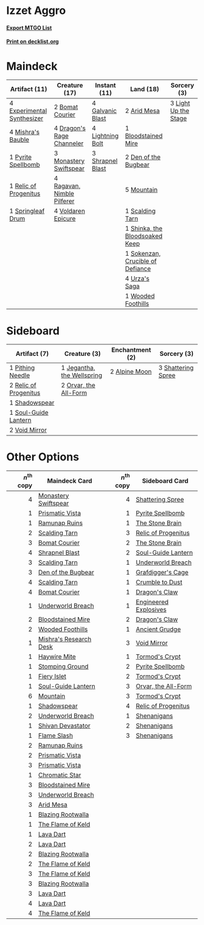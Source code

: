 # Izzet Aggro

#### [Export MTGO List](../collection/Izzet%20Aggro/Izzet%20Aggro.txt)
#### [Print on decklist.org](http://decklist.org/?deckmain=2%09Arid%20Mesa%0A1%09Bloodstained%20Mire%0A2%09Bomat%20Courier%0A2%09Den%20of%20the%20Bugbear%0A4%09Dragon's%20Rage%20Channeler%0A4%09Experimental%20Synthesizer%0A4%09Galvanic%20Blast%0A3%09Light%20Up%20the%20Stage%0A4%09Lightning%20Bolt%0A4%09Mishra's%20Bauble%0A3%09Monastery%20Swiftspear%0A5%09Mountain%0A1%09Pyrite%20Spellbomb%0A4%09Ragavan,%20Nimble%20Pilferer%0A1%09Relic%20of%20Progenitus%0A1%09Scalding%20Tarn%0A1%09Shinka,%20the%20Bloodsoaked%20Keep%0A3%09Shrapnel%20Blast%0A1%09Sokenzan,%20Crucible%20of%20Defiance%0A1%09Springleaf%20Drum%0A4%09Urza's%20Saga%0A4%09Voldaren%20Epicure%0A1%09Wooded%20Foothills&deckside=2%09Alpine%20Moon%0A1%09Jegantha,%20the%20Wellspring%0A2%09Orvar,%20the%20All-Form%0A1%09Pithing%20Needle%0A2%09Relic%20of%20Progenitus%0A1%09Shadowspear%0A3%09Shattering%20Spree%0A1%09Soul-Guide%20Lantern%0A2%09Void%20Mirror)
# Maindeck

|                                            Artifact (11)                                            |                                            Creature (17)                                            |                                       Instant (11)                                        |                                                 Land (18)                                                 |                                          Sorcery (3)                                          |
|-----------------------------------------------------------------------------------------------------|-----------------------------------------------------------------------------------------------------|-------------------------------------------------------------------------------------------|-----------------------------------------------------------------------------------------------------------|-----------------------------------------------------------------------------------------------|
|4 [Experimental Synthesizer](http://gatherer.wizards.com/Pages/Card/Details.aspx?multiverseid=548440)|2 [Bomat Courier](http://gatherer.wizards.com/Pages/Card/Details.aspx?multiverseid=417772)           |4 [Galvanic Blast](http://gatherer.wizards.com/Pages/Card/Details.aspx?multiverseid=442781)|2 [Arid Mesa](http://gatherer.wizards.com/Pages/Card/Details.aspx?multiverseid=405092)                     |3 [Light Up the Stage](http://gatherer.wizards.com/Pages/Card/Details.aspx?multiverseid=457251)|
|4 [Mishra's Bauble](http://gatherer.wizards.com/Pages/Card/Details.aspx?multiverseid=122122)         |4 [Dragon's Rage Channeler](http://gatherer.wizards.com/Pages/Card/Details.aspx?multiverseid=522197) |4 [Lightning Bolt](http://gatherer.wizards.com/Pages/Card/Details.aspx?multiverseid=806)   |1 [Bloodstained Mire](http://gatherer.wizards.com/Pages/Card/Details.aspx?multiverseid=405094)             |                                                                                               |
|1 [Pyrite Spellbomb](http://gatherer.wizards.com/Pages/Card/Details.aspx?multiverseid=442796)        |3 [Monastery Swiftspear](http://gatherer.wizards.com/Pages/Card/Details.aspx?multiverseid=438706)    |3 [Shrapnel Blast](http://gatherer.wizards.com/Pages/Card/Details.aspx?multiverseid=442784)|2 [Den of the Bugbear](http://gatherer.wizards.com/Pages/Card/Details.aspx?multiverseid=527541)            |                                                                                               |
|1 [Relic of Progenitus](http://gatherer.wizards.com/Pages/Card/Details.aspx?multiverseid=174824)     |4 [Ragavan, Nimble Pilferer](http://gatherer.wizards.com/Pages/Card/Details.aspx?multiverseid=522214)|                                                                                           |5 [Mountain](http://gatherer.wizards.com/Pages/Card/Details.aspx?multiverseid=439859)                      |                                                                                               |
|1 [Springleaf Drum](http://gatherer.wizards.com/Pages/Card/Details.aspx?multiverseid=378534)         |4 [Voldaren Epicure](http://gatherer.wizards.com/Pages/Card/Details.aspx?multiverseid=541041)        |                                                                                           |1 [Scalding Tarn](http://gatherer.wizards.com/Pages/Card/Details.aspx?multiverseid=405107)                 |                                                                                               |
|                                                                                                     |                                                                                                     |                                                                                           |1 [Shinka, the Bloodsoaked Keep](http://gatherer.wizards.com/Pages/Card/Details.aspx?multiverseid=79121)   |                                                                                               |
|                                                                                                     |                                                                                                     |                                                                                           |1 [Sokenzan, Crucible of Defiance](http://gatherer.wizards.com/Pages/Card/Details.aspx?multiverseid=548589)|                                                                                               |
|                                                                                                     |                                                                                                     |                                                                                           |4 [Urza's Saga](http://gatherer.wizards.com/Pages/Card/Details.aspx?multiverseid=522335)                   |                                                                                               |
|                                                                                                     |                                                                                                     |                                                                                           |1 [Wooded Foothills](http://gatherer.wizards.com/Pages/Card/Details.aspx?multiverseid=405116)              |                                                                                               |


# Sideboard

|                                          Artifact (7)                                          |                                            Creature (3)                                             |                                    Enchantment (2)                                     |                                         Sorcery (3)                                         |
|------------------------------------------------------------------------------------------------|-----------------------------------------------------------------------------------------------------|----------------------------------------------------------------------------------------|---------------------------------------------------------------------------------------------|
|1 [Pithing Needle](http://gatherer.wizards.com/Pages/Card/Details.aspx?multiverseid=129526)     |1 [Jegantha, the Wellspring](http://gatherer.wizards.com/Pages/Card/Details.aspx?multiverseid=479742)|2 [Alpine Moon](http://gatherer.wizards.com/Pages/Card/Details.aspx?multiverseid=447264)|3 [Shattering Spree](http://gatherer.wizards.com/Pages/Card/Details.aspx?multiverseid=456224)|
|2 [Relic of Progenitus](http://gatherer.wizards.com/Pages/Card/Details.aspx?multiverseid=174824)|2 [Orvar, the All-Form](http://gatherer.wizards.com/Pages/Card/Details.aspx?multiverseid=503678)     |                                                                                        |                                                                                             |
|1 [Shadowspear](http://gatherer.wizards.com/Pages/Card/Details.aspx?multiverseid=476487)        |                                                                                                     |                                                                                        |                                                                                             |
|1 [Soul-Guide Lantern](http://gatherer.wizards.com/Pages/Card/Details.aspx?multiverseid=476488) |                                                                                                     |                                                                                        |                                                                                             |
|2 [Void Mirror](http://gatherer.wizards.com/Pages/Card/Details.aspx?multiverseid=522318)        |                                                                                                     |                                                                                        |                                                                                             |


# Other Options

|*n*<sup>th</sup> copy|                                          Maindeck Card                                          |*n*<sup>th</sup> copy|                                        Sideboard Card                                         |
|--------------------:|-------------------------------------------------------------------------------------------------|--------------------:|-----------------------------------------------------------------------------------------------|
|                    4|[Monastery Swiftspear](http://gatherer.wizards.com/Pages/Card/Details.aspx?multiverseid=438706)  |                    4|[Shattering Spree](http://gatherer.wizards.com/Pages/Card/Details.aspx?multiverseid=456224)    |
|                    1|[Prismatic Vista](http://gatherer.wizards.com/Pages/Card/Details.aspx?multiverseid=464193)       |                    1|[Pyrite Spellbomb](http://gatherer.wizards.com/Pages/Card/Details.aspx?multiverseid=442796)    |
|                    1|[Ramunap Ruins](http://gatherer.wizards.com/Pages/Card/Details.aspx?multiverseid=430870)         |                    1|[The Stone Brain](http://gatherer.wizards.com/Pages/Card/Details.aspx?multiverseid=583827)     |
|                    2|[Scalding Tarn](http://gatherer.wizards.com/Pages/Card/Details.aspx?multiverseid=405107)         |                    3|[Relic of Progenitus](http://gatherer.wizards.com/Pages/Card/Details.aspx?multiverseid=174824) |
|                    3|[Bomat Courier](http://gatherer.wizards.com/Pages/Card/Details.aspx?multiverseid=417772)         |                    2|[The Stone Brain](http://gatherer.wizards.com/Pages/Card/Details.aspx?multiverseid=583827)     |
|                    4|[Shrapnel Blast](http://gatherer.wizards.com/Pages/Card/Details.aspx?multiverseid=442784)        |                    2|[Soul-Guide Lantern](http://gatherer.wizards.com/Pages/Card/Details.aspx?multiverseid=476488)  |
|                    3|[Scalding Tarn](http://gatherer.wizards.com/Pages/Card/Details.aspx?multiverseid=405107)         |                    1|[Underworld Breach](http://gatherer.wizards.com/Pages/Card/Details.aspx?multiverseid=476412)   |
|                    3|[Den of the Bugbear](http://gatherer.wizards.com/Pages/Card/Details.aspx?multiverseid=527541)    |                    1|[Grafdigger's Cage](http://gatherer.wizards.com/Pages/Card/Details.aspx?multiverseid=278452)   |
|                    4|[Scalding Tarn](http://gatherer.wizards.com/Pages/Card/Details.aspx?multiverseid=405107)         |                    1|[Crumble to Dust](http://gatherer.wizards.com/Pages/Card/Details.aspx?multiverseid=401850)     |
|                    4|[Bomat Courier](http://gatherer.wizards.com/Pages/Card/Details.aspx?multiverseid=417772)         |                    1|[Dragon's Claw](http://gatherer.wizards.com/Pages/Card/Details.aspx?multiverseid=129527)       |
|                    1|[Underworld Breach](http://gatherer.wizards.com/Pages/Card/Details.aspx?multiverseid=476412)     |                    1|[Engineered Explosives](http://gatherer.wizards.com/Pages/Card/Details.aspx?multiverseid=50139)|
|                    2|[Bloodstained Mire](http://gatherer.wizards.com/Pages/Card/Details.aspx?multiverseid=405094)     |                    2|[Dragon's Claw](http://gatherer.wizards.com/Pages/Card/Details.aspx?multiverseid=129527)       |
|                    2|[Wooded Foothills](http://gatherer.wizards.com/Pages/Card/Details.aspx?multiverseid=405116)      |                    1|[Ancient Grudge](http://gatherer.wizards.com/Pages/Card/Details.aspx?multiverseid=235600)      |
|                    1|[Mishra's Research Desk](http://gatherer.wizards.com/Pages/Card/Details.aspx?multiverseid=583747)|                    3|[Void Mirror](http://gatherer.wizards.com/Pages/Card/Details.aspx?multiverseid=522318)         |
|                    1|[Haywire Mite](http://gatherer.wizards.com/Pages/Card/Details.aspx?multiverseid=583782)          |                    1|[Tormod's Crypt](http://gatherer.wizards.com/Pages/Card/Details.aspx?multiverseid=389723)      |
|                    1|[Stomping Ground](http://gatherer.wizards.com/Pages/Card/Details.aspx?multiverseid=405110)       |                    2|[Pyrite Spellbomb](http://gatherer.wizards.com/Pages/Card/Details.aspx?multiverseid=442796)    |
|                    1|[Fiery Islet](http://gatherer.wizards.com/Pages/Card/Details.aspx?multiverseid=464187)           |                    2|[Tormod's Crypt](http://gatherer.wizards.com/Pages/Card/Details.aspx?multiverseid=389723)      |
|                    1|[Soul-Guide Lantern](http://gatherer.wizards.com/Pages/Card/Details.aspx?multiverseid=476488)    |                    3|[Orvar, the All-Form](http://gatherer.wizards.com/Pages/Card/Details.aspx?multiverseid=503678) |
|                    6|[Mountain](http://gatherer.wizards.com/Pages/Card/Details.aspx?multiverseid=439859)              |                    3|[Tormod's Crypt](http://gatherer.wizards.com/Pages/Card/Details.aspx?multiverseid=389723)      |
|                    1|[Shadowspear](http://gatherer.wizards.com/Pages/Card/Details.aspx?multiverseid=476487)           |                    4|[Relic of Progenitus](http://gatherer.wizards.com/Pages/Card/Details.aspx?multiverseid=174824) |
|                    2|[Underworld Breach](http://gatherer.wizards.com/Pages/Card/Details.aspx?multiverseid=476412)     |                    1|[Shenanigans](http://gatherer.wizards.com/Pages/Card/Details.aspx?multiverseid=464095)         |
|                    1|[Shivan Devastator](http://gatherer.wizards.com/Pages/Card/Details.aspx?multiverseid=574623)     |                    2|[Shenanigans](http://gatherer.wizards.com/Pages/Card/Details.aspx?multiverseid=464095)         |
|                    1|[Flame Slash](http://gatherer.wizards.com/Pages/Card/Details.aspx?multiverseid=416914)           |                    3|[Shenanigans](http://gatherer.wizards.com/Pages/Card/Details.aspx?multiverseid=464095)         |
|                    2|[Ramunap Ruins](http://gatherer.wizards.com/Pages/Card/Details.aspx?multiverseid=430870)         |                     |                                                                                               |
|                    2|[Prismatic Vista](http://gatherer.wizards.com/Pages/Card/Details.aspx?multiverseid=464193)       |                     |                                                                                               |
|                    3|[Prismatic Vista](http://gatherer.wizards.com/Pages/Card/Details.aspx?multiverseid=464193)       |                     |                                                                                               |
|                    1|[Chromatic Star](http://gatherer.wizards.com/Pages/Card/Details.aspx?multiverseid=135279)        |                     |                                                                                               |
|                    3|[Bloodstained Mire](http://gatherer.wizards.com/Pages/Card/Details.aspx?multiverseid=405094)     |                     |                                                                                               |
|                    3|[Underworld Breach](http://gatherer.wizards.com/Pages/Card/Details.aspx?multiverseid=476412)     |                     |                                                                                               |
|                    3|[Arid Mesa](http://gatherer.wizards.com/Pages/Card/Details.aspx?multiverseid=405092)             |                     |                                                                                               |
|                    1|[Blazing Rootwalla](http://gatherer.wizards.com/Pages/Card/Details.aspx?multiverseid=522191)     |                     |                                                                                               |
|                    1|[The Flame of Keld](http://gatherer.wizards.com/Pages/Card/Details.aspx?multiverseid=443011)     |                     |                                                                                               |
|                    1|[Lava Dart](http://gatherer.wizards.com/Pages/Card/Details.aspx?multiverseid=29766)              |                     |                                                                                               |
|                    2|[Lava Dart](http://gatherer.wizards.com/Pages/Card/Details.aspx?multiverseid=29766)              |                     |                                                                                               |
|                    2|[Blazing Rootwalla](http://gatherer.wizards.com/Pages/Card/Details.aspx?multiverseid=522191)     |                     |                                                                                               |
|                    2|[The Flame of Keld](http://gatherer.wizards.com/Pages/Card/Details.aspx?multiverseid=443011)     |                     |                                                                                               |
|                    3|[The Flame of Keld](http://gatherer.wizards.com/Pages/Card/Details.aspx?multiverseid=443011)     |                     |                                                                                               |
|                    3|[Blazing Rootwalla](http://gatherer.wizards.com/Pages/Card/Details.aspx?multiverseid=522191)     |                     |                                                                                               |
|                    3|[Lava Dart](http://gatherer.wizards.com/Pages/Card/Details.aspx?multiverseid=29766)              |                     |                                                                                               |
|                    4|[Lava Dart](http://gatherer.wizards.com/Pages/Card/Details.aspx?multiverseid=29766)              |                     |                                                                                               |
|                    4|[The Flame of Keld](http://gatherer.wizards.com/Pages/Card/Details.aspx?multiverseid=443011)     |                     |                                                                                               |


